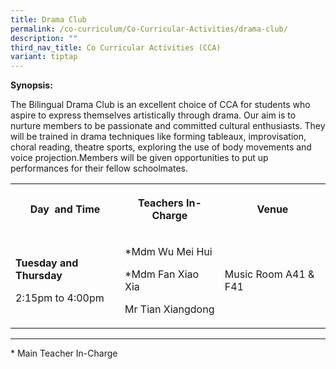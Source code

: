 ```yaml
---
title: Drama Club
permalink: /co-curriculum/Co-Curricular-Activities/drama-club/
description: ""
third_nav_title: Co Curricular Activities (CCA)
variant: tiptap
---
```

<p><strong>Synopsis:</strong></p><p>The Bilingual Drama Club is an excellent choice of CCA for students who aspire to express themselves artistically through drama. Our aim is to nurture members to be passionate and committed cultural enthusiasts. They will be trained in drama techniques like forming tableaux, improvisation, choral reading, theatre sports, exploring the use of body movements and voice projection.Members will be given opportunities to put up performances for their fellow schoolmates.</p><table><tbody><tr><th rowspan="1" colspan="1"><p>Day&nbsp; and Time</p></th><th rowspan="1" colspan="1"><p>Teachers In-Charge</p></th><th rowspan="1" colspan="1"><p>Venue</p></th></tr><tr><td rowspan="1" colspan="1"><p><strong>Tuesday and Thursday</strong></p><p>2:15pm to 4:00pm</p></td><td rowspan="1" colspan="1"><p>*Mdm Wu Mei Hui</p><p>*Mdm Fan Xiao Xia</p><p>Mr Tian Xiangdong</p></td><td rowspan="1" colspan="1"><p>Music Room A41 &amp; F41</p></td></tr></tbody></table><hr><p>* Main Teacher In-Charge</p><p><br><br><br></p>